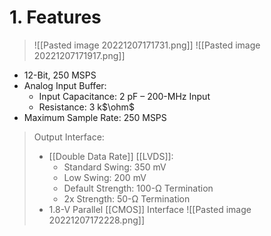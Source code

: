 # 1. Features
> ![[Pasted image 20221207171731.png]]
> ![[Pasted image 20221207171917.png]]
- 12-Bit, 250 MSPS
- Analog Input Buffer:
	- Input Capacitance: 2 pF – 200-MHz Input 
	- Resistance: 3 k$\ohm$
- Maximum Sample Rate: 250 MSPS
> Output Interface:
> 	- [[Double Data Rate]] [[LVDS]]:
> 		- Standard Swing: 350 mV 
> 		- Low Swing: 200 mV 
> 		- Default Strength: 100-Ω Termination 
> 		- 2x Strength: 50-Ω Termination
> 	- 1.8-V Parallel [[CMOS]] Interface
![[Pasted image 20221207172228.png]]
